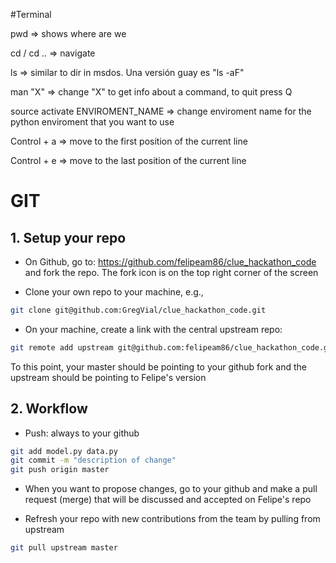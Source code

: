 #Terminal

pwd => shows where are we

cd / cd .. => navigate

ls => similar to dir in msdos. Una versión guay es "ls -aF"

man "X" => change "X" to get info about a command, to quit press Q

source activate ENVIROMENT_NAME => change enviroment name for the python enviroment that you want to use

Control + a => move to the first position of the current line

Control + e => move to the last position of the current line

# GIT

## 1. Setup your repo
- On Github, go to: https://github.com/felipeam86/clue_hackathon_code and
fork the repo. The fork icon is on the top right corner of the screen

- Clone your own repo to your machine, e.g.,

```bash
git clone git@github.com:GregVial/clue_hackathon_code.git
```

- On your machine, create a link with the central upstream repo:

```bash
git remote add upstream git@github.com:felipeam86/clue_hackathon_code.git
```

To this point, your master should be pointing to your github fork and the
upstream should be pointing to Felipe's version

## 2. Workflow

- Push: always to your github
```bash
git add model.py data.py
git commit -m "description of change"
git push origin master
```

- When you want to propose changes, go to your github and make a pull
 request (merge) that will be discussed and accepted on Felipe's repo

- Refresh your repo with new contributions from the team by pulling from
upstream

```bash
git pull upstream master
```

